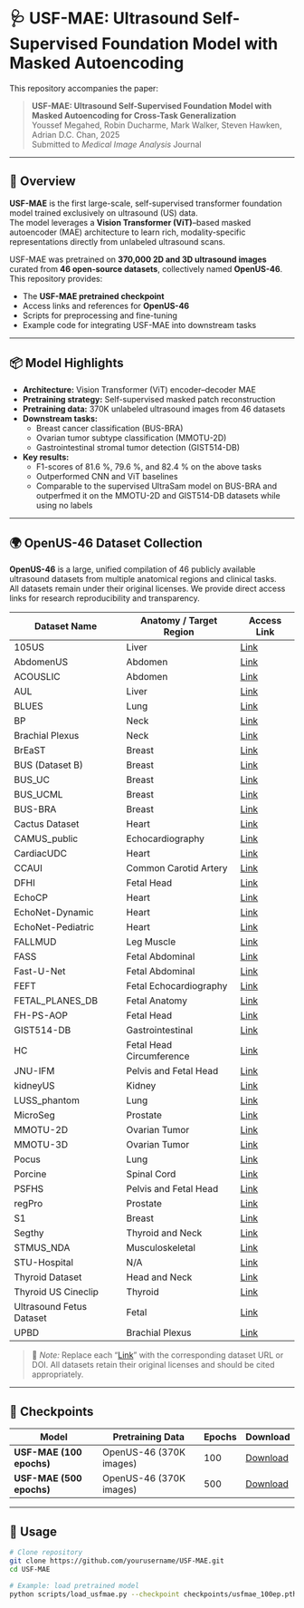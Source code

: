 # 🩺 USF-MAE: Ultrasound Self-Supervised Foundation Model with Masked Autoencoding

This repository accompanies the paper:

> **USF-MAE: Ultrasound Self-Supervised Foundation Model with Masked Autoencoding for Cross-Task Generalization**  
> Youssef Megahed, Robin Ducharme, Mark Walker, Steven Hawken, Adrian D.C. Chan, 2025  
> Submitted to *Medical Image Analysis* Journal

---

## 🧠 Overview

**USF-MAE** is the first large-scale, self-supervised transformer foundation model trained exclusively on ultrasound (US) data.  
The model leverages a **Vision Transformer (ViT)**–based masked autoencoder (MAE) architecture to learn rich, modality-specific representations directly from unlabeled ultrasound scans.

USF-MAE was pretrained on **370,000 2D and 3D ultrasound images** curated from **46 open-source datasets**, collectively named **OpenUS-46**.  
This repository provides:
- The **USF-MAE pretrained checkpoint**
- Access links and references for **OpenUS-46**
- Scripts for preprocessing and fine-tuning
- Example code for integrating USF-MAE into downstream tasks

---

## 📦 Model Highlights

- **Architecture:** Vision Transformer (ViT) encoder–decoder MAE  
- **Pretraining strategy:** Self-supervised masked patch reconstruction  
- **Pretraining data:** 370K unlabeled ultrasound images from 46 datasets  
- **Downstream tasks:**  
  - Breast cancer classification (BUS-BRA)  
  - Ovarian tumor subtype classification (MMOTU-2D)  
  - Gastrointestinal stromal tumor detection (GIST514-DB)  
- **Key results:**  
  - F1-scores of 81.6 %, 79.6 %, and 82.4 % on the above tasks  
  - Outperformed CNN and ViT baselines  
  - Comparable to the supervised UltraSam model on BUS-BRA and outperfmed it on the MMOTU-2D and GIST514-DB datasets while using no labels

---

## 🌍 OpenUS-46 Dataset Collection

**OpenUS-46** is a large, unified compilation of 46 publicly available ultrasound datasets from multiple anatomical regions and clinical tasks.  
All datasets remain under their original licenses. We provide direct access links for research reproducibility and transparency.

| Dataset Name | Anatomy / Target Region | Access Link |
|---------------|------------------------|--------------|
| 105US | Liver | [Link](https://www.researchgate.net/publication/329586355_100_2D_US_Images_and_Tumor_Segmentation_Masks) |
| AbdomenUS | Abdomen | [Link](https://www.kaggle.com/datasets/ignaciorlando/ussimandsegm?resource=download) |
| ACOUSLIC | Abdomen | [Link]([#](https://zenodo.org/records/12697994)) |
| AUL | Liver | [Link](#) |
| BLUES | Lung | [Link](#) |
| BP | Neck | [Link](#) |
| Brachial Plexus | Neck | [Link](#) |
| BrEaST | Breast | [Link](#) |
| BUS (Dataset B) | Breast | [Link](#) |
| BUS_UC | Breast | [Link](#) |
| BUS_UCML | Breast | [Link](#) |
| BUS-BRA | Breast | [Link](#) |
| Cactus Dataset | Heart | [Link](#) |
| CAMUS_public | Echocardiography | [Link](#) |
| CardiacUDC | Heart | [Link](#) |
| CCAUI | Common Carotid Artery | [Link](#) |
| DFHI | Fetal Head | [Link](#) |
| EchoCP | Heart | [Link](#) |
| EchoNet-Dynamic | Heart | [Link](#) |
| EchoNet-Pediatric | Heart | [Link](#) |
| FALLMUD | Leg Muscle | [Link](#) |
| FASS | Fetal Abdominal | [Link](#) |
| Fast-U-Net | Fetal Abdominal | [Link](#) |
| FEFT | Fetal Echocardiography | [Link](#) |
| FETAL_PLANES_DB | Fetal Anatomy | [Link](#) |
| FH-PS-AOP | Fetal Head | [Link](#) |
| GIST514-DB | Gastrointestinal | [Link](#) |
| HC | Fetal Head Circumference | [Link](#) |
| JNU-IFM | Pelvis and Fetal Head | [Link](#) |
| kidneyUS | Kidney | [Link](#) |
| LUSS_phantom | Lung | [Link](#) |
| MicroSeg | Prostate | [Link](#) |
| MMOTU-2D | Ovarian Tumor | [Link](#) |
| MMOTU-3D | Ovarian Tumor | [Link](#) |
| Pocus | Lung | [Link](#) |
| Porcine | Spinal Cord | [Link](#) |
| PSFHS | Pelvis and Fetal Head | [Link](#) |
| regPro | Prostate | [Link](#) |
| S1 | Breast | [Link](#) |
| Segthy | Thyroid and Neck | [Link](#) |
| STMUS_NDA | Musculoskeletal | [Link](#) |
| STU-Hospital | N/A | [Link](#) |
| Thyroid Dataset | Head and Neck | [Link](#) |
| Thyroid US Cineclip | Thyroid | [Link](#) |
| Ultrasound Fetus Dataset | Fetal | [Link](#) |
| UPBD | Brachial Plexus | [Link](#) |

> 📘 *Note:* Replace each “[Link](#)” with the corresponding dataset URL or DOI. All datasets retain their original licenses and should be cited appropriately.

---

## 🧩 Checkpoints

| Model | Pretraining Data | Epochs | Download |
|--------|------------------|---------|-----------|
| **USF-MAE (100 epochs)** | OpenUS-46 (370K images) | 100 | [Download](#) |
| **USF-MAE (500 epochs)** | OpenUS-46 (370K images) | 500 | [Download](#) |

---

## 🧪 Usage

```bash
# Clone repository
git clone https://github.com/yourusername/USF-MAE.git
cd USF-MAE

# Example: load pretrained model
python scripts/load_usfmae.py --checkpoint checkpoints/usfmae_100ep.pth
